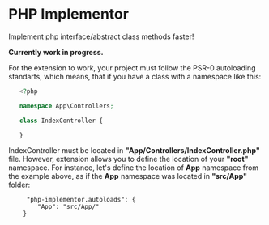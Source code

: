 # PHP Implementor
Implement php interface/abstract class methods faster!

**Currently work in progress.**

For the extension to work, your project must follow the PSR-0 autoloading standarts, which means, that if you have a class with a namespace like this:

```php
   <?php 

   namespace App\Controllers;

   class IndexController {

   }
```

IndexController must be located in **"App/Controllers/IndexController.php"** file. However, extension allows you to define the location of your **"root"** namespace. For instance, let's define the location of **App** namespace from the example above, as if the **App** namespace was located in **"src/App"** folder:

```
     "php-implementor.autoloads": {
        "App": "src/App/"
    }
```
